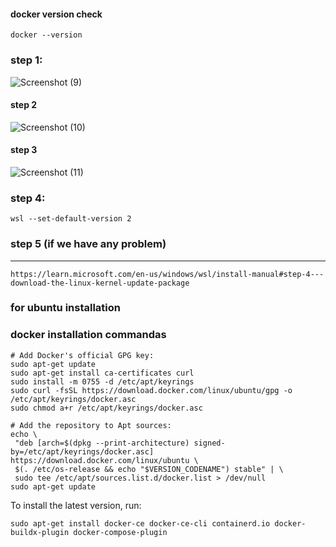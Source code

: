 

#### docker version check
```
docker --version
```

### step 1:

![Screenshot (9)](https://github.com/user-attachments/assets/efec5328-d4a4-41ef-b0e0-f456d894eb82)



#### step 2

![Screenshot (10)](https://github.com/user-attachments/assets/437b58ba-780b-49f6-a3dc-5541301abbb7)




#### step 3
![Screenshot (11)](https://github.com/user-attachments/assets/64af2297-b950-4954-9512-2cf1f336bd5b)






### step 4:

```
wsl --set-default-version 2

```


### step 5 (if we have any problem)
-----------------------------

```
https://learn.microsoft.com/en-us/windows/wsl/install-manual#step-4---download-the-linux-kernel-update-package

```



















### for ubuntu installation


 ### docker installation commandas

 ```
# Add Docker's official GPG key:
sudo apt-get update
sudo apt-get install ca-certificates curl
sudo install -m 0755 -d /etc/apt/keyrings
sudo curl -fsSL https://download.docker.com/linux/ubuntu/gpg -o /etc/apt/keyrings/docker.asc
sudo chmod a+r /etc/apt/keyrings/docker.asc

# Add the repository to Apt sources:
echo \
  "deb [arch=$(dpkg --print-architecture) signed-by=/etc/apt/keyrings/docker.asc] https://download.docker.com/linux/ubuntu \
  $(. /etc/os-release && echo "$VERSION_CODENAME") stable" | \
  sudo tee /etc/apt/sources.list.d/docker.list > /dev/null
sudo apt-get update

```

To install the latest version, run:

```
sudo apt-get install docker-ce docker-ce-cli containerd.io docker-buildx-plugin docker-compose-plugin

```






